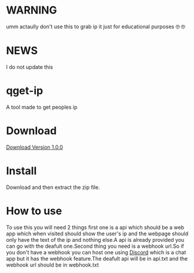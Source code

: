 # WARNING
umm actaully don't use this to grab ip it just for educational purposes 🤓 🤓
# NEWS
I do not update this
# qget-ip
A tool made to get peoples ip
# Download
[Download Version 1.0.0](https://github.com/shourgamer2/qget-ip/releases/download/ver1.0.0/qget-ip.zip)
# Install 
Download and then extract the zip file.
# How to use
To use this you will need 2 things first one is a api which should be a web app which when visited should show the user's ip and the webpage should only have the text of the ip and nothing else.A api is already provided you can go with the deafult one.Second thing you need is a webhook url.So if you don't have a webhook you can host one using [Discord](https://discord.com) which is a chat app but it has the webhook feature.The deafult api will be in api.txt and the webhook url should be in webhook.txt
